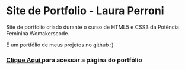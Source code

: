 # Site de Portfolio - Laura Perroni
Site de portfolio criado durante o curso de HTML5 e CSS3 da Potência Feminina Womakerscode.

É um portfólio de meus projetos no github :)


### <p><a href="https://lauraperroni.github.io/site-portfolio-curso/" target="_blank">Clique Aqui </a>para acessar a página do portfólio</p>

